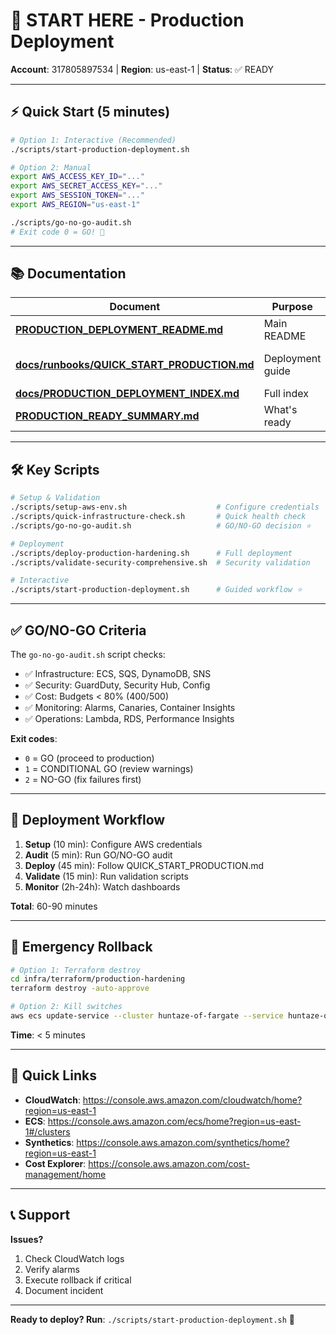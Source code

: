 # 🚀 START HERE - Production Deployment

**Account**: 317805897534 | **Region**: us-east-1 | **Status**: ✅ READY

---

## ⚡ Quick Start (5 minutes)

```bash
# Option 1: Interactive (Recommended)
./scripts/start-production-deployment.sh

# Option 2: Manual
export AWS_ACCESS_KEY_ID="..."
export AWS_SECRET_ACCESS_KEY="..."
export AWS_SESSION_TOKEN="..."
export AWS_REGION="us-east-1"

./scripts/go-no-go-audit.sh
# Exit code 0 = GO! 🚀
```

---

## 📚 Documentation

| Document | Purpose | Time |
|----------|---------|------|
| [**PRODUCTION_DEPLOYMENT_README.md**](PRODUCTION_DEPLOYMENT_README.md) | Main README | - |
| [**docs/runbooks/QUICK_START_PRODUCTION.md**](docs/runbooks/QUICK_START_PRODUCTION.md) | Deployment guide | 60-90 min |
| [**docs/PRODUCTION_DEPLOYMENT_INDEX.md**](docs/PRODUCTION_DEPLOYMENT_INDEX.md) | Full index | - |
| [**PRODUCTION_READY_SUMMARY.md**](PRODUCTION_READY_SUMMARY.md) | What's ready | - |

---

## 🛠️ Key Scripts

```bash
# Setup & Validation
./scripts/setup-aws-env.sh                    # Configure credentials
./scripts/quick-infrastructure-check.sh       # Quick health check
./scripts/go-no-go-audit.sh                   # GO/NO-GO decision ⭐

# Deployment
./scripts/deploy-production-hardening.sh      # Full deployment
./scripts/validate-security-comprehensive.sh  # Security validation

# Interactive
./scripts/start-production-deployment.sh      # Guided workflow ⭐
```

---

## ✅ GO/NO-GO Criteria

The `go-no-go-audit.sh` script checks:

- ✅ Infrastructure: ECS, SQS, DynamoDB, SNS
- ✅ Security: GuardDuty, Security Hub, Config
- ✅ Cost: Budgets < 80% ($400/$500)
- ✅ Monitoring: Alarms, Canaries, Container Insights
- ✅ Operations: Lambda, RDS, Performance Insights

**Exit codes**:
- `0` = GO (proceed to production)
- `1` = CONDITIONAL GO (review warnings)
- `2` = NO-GO (fix failures first)

---

## 🎯 Deployment Workflow

1. **Setup** (10 min): Configure AWS credentials
2. **Audit** (5 min): Run GO/NO-GO audit
3. **Deploy** (45 min): Follow QUICK_START_PRODUCTION.md
4. **Validate** (15 min): Run validation scripts
5. **Monitor** (2h-24h): Watch dashboards

**Total**: 60-90 minutes

---

## 🚨 Emergency Rollback

```bash
# Option 1: Terraform destroy
cd infra/terraform/production-hardening
terraform destroy -auto-approve

# Option 2: Kill switches
aws ecs update-service --cluster huntaze-of-fargate --service huntaze-onlyfans-scraper --desired-count 0
```

**Time**: < 5 minutes

---

## 🔗 Quick Links

- **CloudWatch**: https://console.aws.amazon.com/cloudwatch/home?region=us-east-1
- **ECS**: https://console.aws.amazon.com/ecs/home?region=us-east-1#/clusters
- **Synthetics**: https://console.aws.amazon.com/synthetics/home?region=us-east-1
- **Cost Explorer**: https://console.aws.amazon.com/cost-management/home

---

## 📞 Support

**Issues?**
1. Check CloudWatch logs
2. Verify alarms
3. Execute rollback if critical
4. Document incident

---

**Ready to deploy? Run**: `./scripts/start-production-deployment.sh` 🚀
